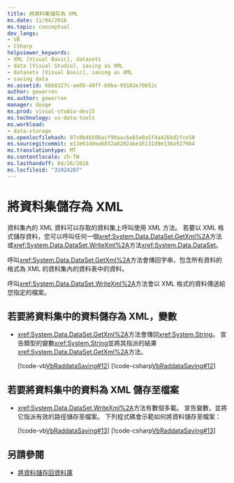 ```yaml
---
title: 將資料集儲存為 XML
ms.date: 11/04/2016
ms.topic: conceptual
dev_langs:
- VB
- CSharp
helpviewer_keywords:
- XML [Visual Basic], datasets
- data [Visual Studio], saving as XML
- datasets [Visual Basic], saving as XML
- saving data
ms.assetid: 68b8327c-ae05-49ff-b9ba-99183e70b52c
author: gewarren
ms.author: gewarren
manager: douge
ms.prod: visual-studio-dev15
ms.technology: vs-data-tools
ms.workload:
- data-storage
ms.openlocfilehash: 07c0b4b508acf90aac6e65e0a5f4a426bd2fce50
ms.sourcegitcommit: e13e61ddea6032a8282abe16131d9e136a927984
ms.translationtype: MT
ms.contentlocale: zh-TW
ms.lasthandoff: 04/26/2018
ms.locfileid: "31924287"
---
```

# <a name="save-a-dataset-as-xml"></a>將資料集儲存為 XML

資料集內的 XML 資料可以存取的資料集上呼叫使用 XML 方法。 若要以 XML 格式儲存資料，您可以呼叫任何一個<xref:System.Data.DataSet.GetXml%2A>方法或<xref:System.Data.DataSet.WriteXml%2A>方法<xref:System.Data.DataSet>。

呼叫<xref:System.Data.DataSet.GetXml%2A>方法會傳回字串，包含所有資料的格式為 XML 的資料集內的資料表中的資料。

呼叫<xref:System.Data.DataSet.WriteXml%2A>方法會以 XML 格式的資料傳送給您指定的檔案。

## <a name="to-save-the-data-in-a-dataset-as-xml-to-a-variable"></a>若要將資料集中的資料儲存為 XML，變數

- <xref:System.Data.DataSet.GetXml%2A>方法會傳回<xref:System.String>。 宣告類型的變數<xref:System.String>並將其指派的結果<xref:System.Data.DataSet.GetXml%2A>方法。

     [!code-vb[VbRaddataSaving#12](../data-tools/codesnippet/VisualBasic/save-a-dataset-as-xml_1.vb)]
     [!code-csharp[VbRaddataSaving#12](../data-tools/codesnippet/CSharp/save-a-dataset-as-xml_1.cs)]

## <a name="to-save-the-data-in-a-dataset-as-xml-to-a-file"></a>若要將資料集中的資料為 XML 儲存至檔案

- <xref:System.Data.DataSet.WriteXml%2A>方法有數個多載。 宣告變數，並將它指派有效的路徑儲存至檔案。 下列程式碼會示範如何將資料儲存至檔案：

     [!code-vb[VbRaddataSaving#13](../data-tools/codesnippet/VisualBasic/save-a-dataset-as-xml_2.vb)]
     [!code-csharp[VbRaddataSaving#13](../data-tools/codesnippet/CSharp/save-a-dataset-as-xml_2.cs)]

## <a name="see-also"></a>另請參閱

- [將資料儲存回資料庫](../data-tools/save-data-back-to-the-database.md)